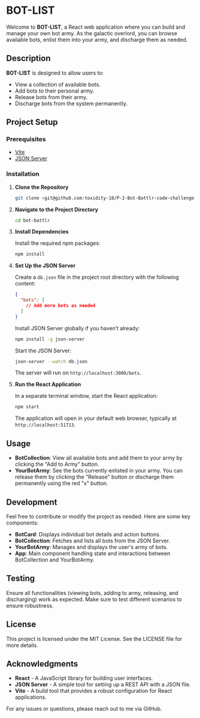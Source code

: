 # BOT-LIST

Welcome to **BOT-LIST**, a React web application where you can build and manage your own bot army. As the galactic overlord, you can browse available bots, enlist them into your army, and discharge them as needed.

## Description

**BOT-LIST** is designed to allow users to:
- View a collection of available bots.
- Add bots to their personal army.
- Release bots from their army.
- Discharge bots from the system permanently.

## Project Setup

### Prerequisites

- [Vite](https://vitejs.dev)
- [JSON Server](https://github.com/typicode/json-server)

### Installation

1. **Clone the Repository**

    ```bash
    git clone <git@github.com:toxidity-18/P-2-Bot-Battlr-code-challenge.git>
    ```

2. **Navigate to the Project Directory**

    ```bash
    cd bot-battlr
    ```

3. **Install Dependencies**

    Install the required npm packages:

    ```bash
    npm install
    ```

4. **Set Up the JSON Server**

    Create a `db.json` file in the project root directory with the following content:

    ```json
    {
      "bots": [
        // Add more bots as needed
      ]
    }
    ```

    Install JSON Server globally if you haven’t already:

    ```bash
    npm install -g json-server
    ```

    Start the JSON Server:

    ```bash
    json-server --watch db.json
    ```

    The server will run on `http://localhost:3000/bots`.

5. **Run the React Application**

    In a separate terminal window, start the React application:

    ```bash
    npm start
    ```

    The application will open in your default web browser, typically at `http://localhost:51713`.

## Usage

- **BotCollection**: View all available bots and add them to your army by clicking the "Add to Army" button.
- **YourBotArmy**: See the bots currently enlisted in your army. You can release them by clicking the "Release" button or discharge them permanently using the red "x" button.

## Development

Feel free to contribute or modify the project as needed. Here are some key components:

- **BotCard**: Displays individual bot details and action buttons.
- **BotCollection**: Fetches and lists all bots from the JSON Server.
- **YourBotArmy**: Manages and displays the user's army of bots.
- **App**: Main component handling state and interactions between BotCollection and YourBotArmy.

## Testing

Ensure all functionalities (viewing bots, adding to army, releasing, and discharging) work as expected. Make sure to test different scenarios to ensure robustness.

## License

This project is licensed under the MIT License. See the LICENSE file for more details.

## Acknowledgments

- **React** - A JavaScript library for building user interfaces.
- **JSON Server** - A simple tool for setting up a REST API with a JSON file.
- **Vite** - A build tool that provides a robust configuration for React applications.

For any issues or questions, please reach out to me via GitHub.




